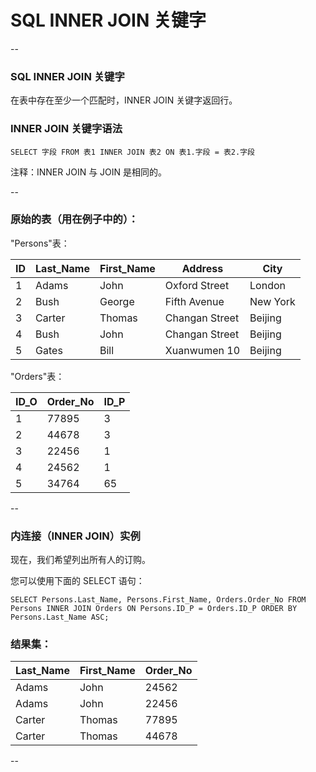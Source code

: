 # SQL INNER JOIN 关键字

--

### SQL INNER JOIN 关键字

在表中存在至少一个匹配时，INNER JOIN 关键字返回行。

### INNER JOIN 关键字语法

```
SELECT 字段 FROM 表1 INNER JOIN 表2 ON 表1.字段 = 表2.字段
```

注释：INNER JOIN 与 JOIN 是相同的。

--

### 原始的表（用在例子中的）：

"Persons"表：

ID | Last_Name | First_Name | Address        | City
---|-----------|------------|----------------|---------
1  | Adams     | John       | Oxford Street  | London
2  | Bush      | George     | Fifth Avenue   | New York
3  | Carter    | Thomas     | Changan Street | Beijing
4  | Bush      | John       | Changan Street | Beijing
5  | Gates     | Bill       | Xuanwumen 10   | Beijing

"Orders"表：

ID_O | Order_No | ID_P 
-----|----------|-----
1    |    77895 |    3 
2    |    44678 |    3 
3    |    22456 |    1 
4    |    24562 |    1 
5    |    34764 |   65 

--

### 内连接（INNER JOIN）实例

现在，我们希望列出所有人的订购。

您可以使用下面的 SELECT 语句：

```
SELECT Persons.Last_Name, Persons.First_Name, Orders.Order_No FROM Persons INNER JOIN Orders ON Persons.ID_P = Orders.ID_P ORDER BY Persons.Last_Name ASC;
```

### 结果集：

Last_Name | First_Name | Order_No 
----------|------------|---------
Adams     | John       |    24562 
Adams     | John       |    22456 
Carter    | Thomas     |    77895 
Carter    | Thomas     |    44678 

--
